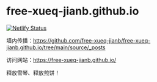 # free-xueq-jianb.github.io

[![Netlify Status](https://api.netlify.com/api/v1/badges/4bd89203-0d81-470d-97db-ffe8a4de9ed5/deploy-status)](https://app.netlify.com/sites/festive-galileo-63feef/deploys)

墙内传播：https://github.com/free-xueq-jianb/free-xueq-jianb.github.io/tree/main/source/_posts

访问网站：https://free-xueq-jianb.github.io/

释放雪琴、释放煎饼！
